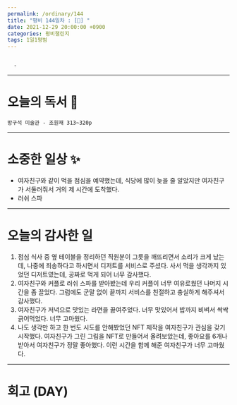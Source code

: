 ```yaml
---
permalink: /ordinary/144
title: "평비 144일차 : [🧳] "
date: 2021-12-29 20:00:00 +0900
categories: 평비챌린지
tags: 1일1평범
---
```

```

  - 
```

---
# 오늘의 독서 📕
`방구석 미술관 - 조원재 313~320p`  

---
# 소중한 일상 ✨
- 여자친구와 같이 먹을 점심을 예약했는데, 식당에 많이 늦을 줄 알았지만 여자친구가 서둘러줘서 거의 제 시간에 도착했다.
- 러쉬 스파

---
# 오늘의 감사한 일
1. 점심 식사 중 옆 테이블을 정리하던 직원분이 그릇을 깨뜨리면서 소리가 크게 났는데, 나중에 죄송하다고 하시면서 디저트를 서비스로 주셨다. 사서 먹을 생각까지 있었던 디저트였는데, 공짜로 먹게 되어 너무 감사했다.  
2. 여자친구와 커플로 러쉬 스파를 받아봤는데 우리 커플이 너무 여유로웠던 나머지 시간을 좀 끌었다. 그럼에도 군말 없이 끝까지 서비스를 친절하고 충실하게 해주셔서 감사했다.
3. 여자친구가 저녁으로 맛있는 라면을 끓여주었다. 너무 맛있어서 밥까지 비벼서 싹싹 긁어먹었다. 너무 고마웠다.
4. 나도 생각만 하고 한 번도 시도를 안해봤었던 NFT 제작을 여자친구가 관심을 갖기 시작했다. 여자친구가 그린 그림을 NFT로 만들어서 올려보았는데, 좋아요를 6개나 받아서 여자친구가 정말 좋아했다. 이런 시간을 함께 해준 여자친구가 너무 고마웠다.

---
# 회고 (DAY)
